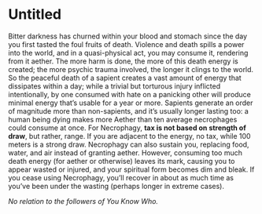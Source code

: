 # Untitled

Bitter darkness has churned within your blood and stomach since the day you first tasted the foul fruits of death. Violence and death spills a power into the world, and in a quasi-physical act, you may consume it, rendering from it aether. The more harm is done, the more of this death energy is created; the more psychic trauma involved, the longer it clings to the world. So the peaceful death of a sapient creates a vast amount of energy that dissipates within a day; while a trivial but torturous injury inflicted intentionally, by one consumed with hate on a panicking other will produce minimal energy that’s usable for a year or more. Sapients generate an order of magnitude more than non-sapients, and it’s usually longer lasting too: a human being dying makes more Aether than ten average necrophages could consume at once. For Necrophagy, **tax is not based on strength of draw**, but rather, range. If you are adjacent to the energy, no tax, while 100 meters is a strong draw. Necrophagy can also sustain you, replacing food, water, and air instead of granting aether. However, consuming too much death energy (for aether or otherwise) leaves its mark, causing you to appear wasted or injured, and your spiritual form becomes dim and bleak. If you cease using Necrophagy, you’ll recover in about as much time as you’ve been under the wasting (perhaps longer in extreme cases).

*No relation to the followers of You Know Who.*